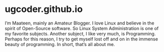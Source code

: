 # ugcoder.github.io
I’m Maateen, mainly an Amateur Blogger. I love Linux and believe in the spirit of Open-Source software. So Linux System Administration is one of my favorite subjects. Another subject, I like very much, is Programming. Perhaps for this reason, I try to get myself lost off and on in the immense beauty of programming. In short, that’s all about me.